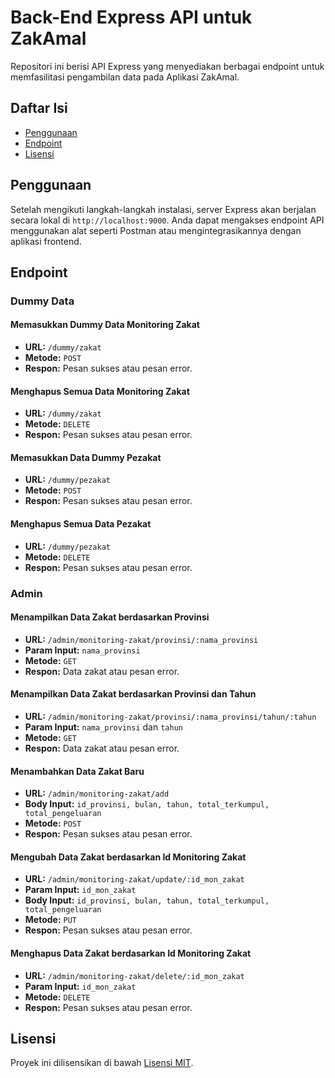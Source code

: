 # Back-End Express API untuk ZakAmal

Repositori ini berisi API Express yang menyediakan berbagai endpoint untuk memfasilitasi pengambilan data pada Aplikasi ZakAmal.

## Daftar Isi

- [Penggunaan](#penggunaan)
- [Endpoint](#endpoint)
- [Lisensi](#lisensi)

## Penggunaan

Setelah mengikuti langkah-langkah instalasi, server Express akan berjalan secara lokal di `http://localhost:9000`. Anda dapat mengakses endpoint API menggunakan alat seperti Postman atau mengintegrasikannya dengan aplikasi frontend.

## Endpoint

### Dummy Data

#### Memasukkan Dummy Data Monitoring Zakat
- **URL:** `/dummy/zakat`
- **Metode:** `POST`
- **Respon:** Pesan sukses atau pesan error.

#### Menghapus Semua Data Monitoring Zakat
- **URL:** `/dummy/zakat`
- **Metode:** `DELETE`
- **Respon:** Pesan sukses atau pesan error.

#### Memasukkan Data Dummy Pezakat
- **URL:** `/dummy/pezakat`
- **Metode:** `POST`
- **Respon:** Pesan sukses atau pesan error.

#### Menghapus Semua Data Pezakat
- **URL:** `/dummy/pezakat`
- **Metode:** `DELETE`
- **Respon:** Pesan sukses atau pesan error.

### Admin

#### Menampilkan Data Zakat berdasarkan Provinsi
- **URL:** `/admin/monitoring-zakat/provinsi/:nama_provinsi`
- **Param Input:** `nama_provinsi`
- **Metode:** `GET`
- **Respon:** Data zakat atau pesan error.

#### Menampilkan Data Zakat berdasarkan Provinsi dan Tahun
- **URL:** `/admin/monitoring-zakat/provinsi/:nama_provinsi/tahun/:tahun`
- **Param Input:** `nama_provinsi` dan `tahun`
- **Metode:** `GET`
- **Respon:** Data zakat atau pesan error.

#### Menambahkan Data Zakat Baru
- **URL:** `/admin/monitoring-zakat/add`
- **Body Input:** `id_provinsi, bulan, tahun, total_terkumpul, total_pengeluaran`
- **Metode:** `POST`
- **Respon:** Pesan sukses atau pesan error.

#### Mengubah Data Zakat berdasarkan Id Monitoring Zakat
- **URL:** `/admin/monitoring-zakat/update/:id_mon_zakat`
- **Param Input:** `id_mon_zakat`
- **Body Input:** `id_provinsi, bulan, tahun, total_terkumpul, total_pengeluaran`
- **Metode:** `PUT`
- **Respon:** Pesan sukses atau pesan error.

#### Menghapus Data Zakat berdasarkan Id Monitoring Zakat
- **URL:** `/admin/monitoring-zakat/delete/:id_mon_zakat`
- **Param Input:** `id_mon_zakat`
- **Metode:** `DELETE`
- **Respon:** Pesan sukses atau pesan error.

## Lisensi

Proyek ini dilisensikan di bawah [Lisensi MIT](LICENSE).

